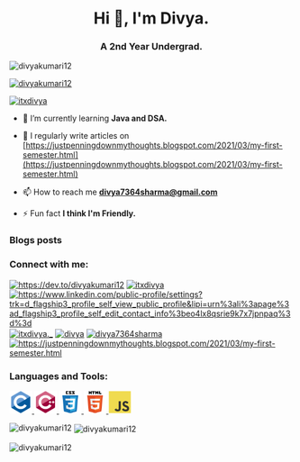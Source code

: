 <h1 align="center">Hi 👋, I'm Divya.</h1>
<h3 align="center">A 2nd Year Undergrad.</h3>

<p align="left"> <img src="https://komarev.com/ghpvc/?username=divyakumari12&label=Profile%20views&color=0e75b6&style=flat" alt="divyakumari12" /> </p>

<p align="left"> <a href="https://github.com/ryo-ma/github-profile-trophy"><img src="https://github-profile-trophy.vercel.app/?username=divyakumari12" alt="divyakumari12" /></a> </p>

<p align="left"> <a href="https://twitter.com/itxdivya" target="blank"><img src="https://img.shields.io/twitter/follow/itxdivya?logo=twitter&style=for-the-badge" alt="itxdivya" /></a> </p>

- 🌱 I’m currently learning **Java and DSA.**

- 📝 I regularly write articles on [https://justpenningdownmythoughts.blogspot.com/2021/03/my-first-semester.html](https://justpenningdownmythoughts.blogspot.com/2021/03/my-first-semester.html)

- 📫 How to reach me **divya7364sharma@gmail.com**

- ⚡ Fun fact **I think I'm Friendly.**

### Blogs posts
<!-- BLOG-POST-LIST:START -->
<!-- BLOG-POST-LIST:END -->

<h3 align="left">Connect with me:</h3>
<p align="left">
<a href="https://dev.to/https://dev.to/divyakumari12" target="blank"><img align="center" src="https://cdn.jsdelivr.net/npm/simple-icons@3.0.1/icons/dev-dot-to.svg" alt="https://dev.to/divyakumari12" height="30" width="40" /></a>
<a href="https://twitter.com/itxdivya" target="blank"><img align="center" src="https://raw.githubusercontent.com/rahuldkjain/github-profile-readme-generator/master/src/images/icons/Social/twitter.svg" alt="itxdivya" height="30" width="40" /></a>
<a href="https://linkedin.com/in/https://www.linkedin.com/public-profile/settings?trk=d_flagship3_profile_self_view_public_profile&lipi=urn%3ali%3apage%3ad_flagship3_profile_self_edit_contact_info%3beo4lx8qsrie9k7x7jpnpaq%3d%3d" target="blank"><img align="center" src="https://raw.githubusercontent.com/rahuldkjain/github-profile-readme-generator/master/src/images/icons/Social/linked-in-alt.svg" alt="https://www.linkedin.com/public-profile/settings?trk=d_flagship3_profile_self_view_public_profile&lipi=urn%3ali%3apage%3ad_flagship3_profile_self_edit_contact_info%3beo4lx8qsrie9k7x7jpnpaq%3d%3d" height="30" width="40" /></a>
<a href="https://instagram.com/itxdivya._" target="blank"><img align="center" src="https://raw.githubusercontent.com/rahuldkjain/github-profile-readme-generator/master/src/images/icons/Social/instagram.svg" alt="itxdivya._" height="30" width="40" /></a>
<a href="https://www.youtube.com/c/divya" target="blank"><img align="center" src="https://raw.githubusercontent.com/rahuldkjain/github-profile-readme-generator/master/src/images/icons/Social/youtube.svg" alt="divya" height="30" width="40" /></a>
<a href="https://www.hackerrank.com/divya7364sharma" target="blank"><img align="center" src="https://raw.githubusercontent.com/rahuldkjain/github-profile-readme-generator/master/src/images/icons/Social/hackerrank.svg" alt="divya7364sharma" height="30" width="40" /></a>
<a href="/https://justpenningdownmythoughts.blogspot.com/2021/03/my-first-semester.html" target="blank"><img align="center" src="https://raw.githubusercontent.com/rahuldkjain/github-profile-readme-generator/master/src/images/icons/Social/rss.svg" alt="https://justpenningdownmythoughts.blogspot.com/2021/03/my-first-semester.html" height="30" width="40" /></a>
</p>

<h3 align="left">Languages and Tools:</h3>
<p align="left"> <a href="https://www.cprogramming.com/" target="_blank"> <img src="https://raw.githubusercontent.com/devicons/devicon/master/icons/c/c-original.svg" alt="c" width="40" height="40"/> </a> <a href="https://www.w3schools.com/cpp/" target="_blank"> <img src="https://raw.githubusercontent.com/devicons/devicon/master/icons/cplusplus/cplusplus-original.svg" alt="cplusplus" width="40" height="40"/> </a> <a href="https://www.w3schools.com/css/" target="_blank"> <img src="https://raw.githubusercontent.com/devicons/devicon/master/icons/css3/css3-original-wordmark.svg" alt="css3" width="40" height="40"/> </a> <a href="https://www.w3.org/html/" target="_blank"> <img src="https://raw.githubusercontent.com/devicons/devicon/master/icons/html5/html5-original-wordmark.svg" alt="html5" width="40" height="40"/> </a> <a href="https://developer.mozilla.org/en-US/docs/Web/JavaScript" target="_blank"> <img src="https://raw.githubusercontent.com/devicons/devicon/master/icons/javascript/javascript-original.svg" alt="javascript" width="40" height="40"/> </a> </p>

<p><img align="left" src="https://github-readme-stats.vercel.app/api/top-langs?username=divyakumari12&show_icons=true&locale=en&layout=compact" alt="divyakumari12" /></p>

<p>&nbsp;<img align="center" src="https://github-readme-stats.vercel.app/api?username=divyakumari12&show_icons=true&locale=en" alt="divyakumari12" /></p>

<p><img align="center" src="https://github-readme-streak-stats.herokuapp.com/?user=divyakumari12&" alt="divyakumari12" /></p>
